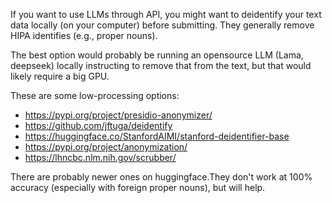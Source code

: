 
If you want to use LLMs through API, you might want to deidentify your text data locally (on your computer) before submitting. They generally remove HIPA identifies (e.g., proper nouns). 

The best option would probably be running an opensource LLM (Lama, deepseek) locally instructing to remove that from the text, but that would likely require a big GPU. 


These are some low-processing options:

- https://pypi.org/project/presidio-anonymizer/
- https://github.com/jftuga/deidentify
- https://huggingface.co/StanfordAIMI/stanford-deidentifier-base
- https://pypi.org/project/anonymization/
- https://lhncbc.nlm.nih.gov/scrubber/

There are probably newer ones on huggingface.They don't work at 100% accuracy (especially with foreign proper nouns), but will help. 